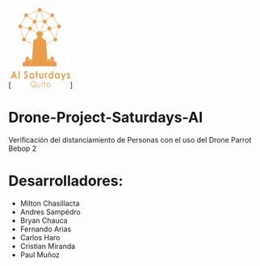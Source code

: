 [![AWESOME](logoai6uio.png)]
# Drone-Project-Saturdays-AI
Verificación del distanciamiento de Personas con el uso del Drone Parrot Bebop 2

# Desarrolladores:
- Milton Chasillacta
- Andres Sampédro
- Bryan Chauca
- Fernando Arias
- Carlos Haro
- Cristian Miranda
- Paul Muñoz
